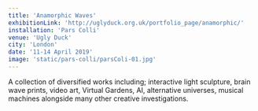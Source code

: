 ```yaml
---
title: 'Anamorphic Waves'
exhibitionLink: 'http://uglyduck.org.uk/portfolio_page/anamorphic/'
installation: 'Pars Colli'
venue: 'Ugly Duck'
city: 'London'
date: '11-14 April 2019'
image: 'static/pars-colli/parsColi-01.jpg'
---
```

A collection of diversified works including; interactive light sculpture,
brain wave prints, video art, Virtual Gardens, AI, alternative universes,
musical machines alongside many other creative investigations.